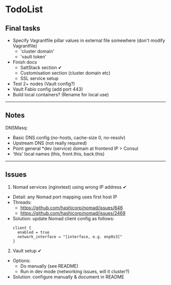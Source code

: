 # TodoList

## Final tasks

- Specify Vagrantfile pillar values in external file somewhere (don't modify Vagrantfile)
  - 'cluster domain'
  - 'vault token'
- Finish docs
  - SaltStack section ✔
  - Customisation section (cluster domain etc)
  - SSL service setup
- Test 2+ nodes (Vault config?)
- Vault Fabio config (add port 443)
- Build local containers? (Rename for local use)

* * *

## Notes

DNSMasq:
  * Basic DNS config (no-hosts, cache-size 0, no-resolv)
  * Upstream DNS (not really required)
  * Point general *dev (service) domain at frontend IP > Consul
  * 'this' local names (this, front.this, back.this)

* * *

## Issues

1. Nomad services (nginxtest) using wrong IP address ✔
  - Detail: any Nomad port mapping uses first host IP
  - Threads:
    - https://github.com/hashicorp/nomad/issues/646
    - https://github.com/hashicorp/nomad/issues/2469
  - Solution: update Nomad client config as follows:
      ```
      client {
        enabled = true
        network_interface = "[interface, e.g. enp0s3]"
      }
      ```
2. Vault setup ✔
  - Options:
    - Do manually (see README)
    - Run in dev mode (networking issues, will it cluster?)
  - Solution: configure manually & document in README